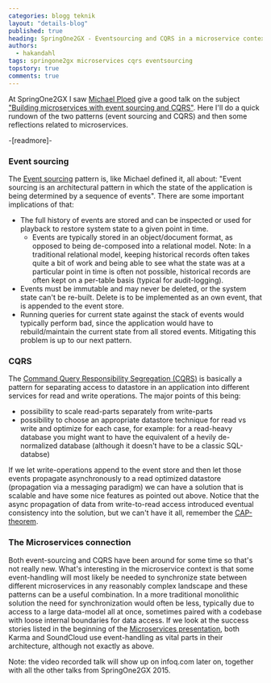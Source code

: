 ```yaml
---
categories: blogg teknik
layout: "details-blog"
published: true
heading: SpringOne2GX - Eventsourcing and CQRS in a microservice context
authors: 
  - hakandahl
tags: springone2gx microservices cqrs eventsourcing
topstory: true
comments: true
---
```

At SpringOne2GX I saw [Michael Ploed](https://twitter.com/bitboss) give a good talk on the subject ["Building microservices with event sourcing and CQRS"](http://de.slideshare.net/mploed/building-microservices-with-event-sourcing-and-cqrs). Here I'll do a quick rundown of the two patterns (event sourcing and CQRS) and then some reflections related to microservices.

-[readmore]-

### Event sourcing
The [Event sourcing](http://martinfowler.com/eaaDev/EventSourcing.html) pattern is, like Michael defined it, all about:
"Event sourcing is an architectural pattern in which the state of the application is being determined by a sequence of events".
There are some important implications of that:

* The full history of events are stored and can be inspected or used for playback to restore system state to a given point in time.
	* Events are typically stored in an object/document format, as opposed to being de-composed into a relational model. Note: In a traditional relational model, keeping historical records often takes quite a bit of work and being able to see what the state was at a particular point in time is often not possible, historical records are often kept on a per-table basis (typical for audit-logging).
* Events must be immutable and may never be deleted, or the system state can't be re-built. Delete is to be implemented as an own event, that is appended to the event store.
* Running queries for current state against the stack of events would typically perform bad, since the application would have to rebuild/maintain the current state from all stored events. Mitigating this problem is up to our next pattern.

### CQRS
The [Command Query Responsibility Segregation (CQRS)](http://martinfowler.com/bliki/CQRS.html) is basically a pattern for separating access to datastore in an application into different services for read and write operations.
The major points of this being:

* possibility to scale read-parts separately from write-parts
* possibility to choose an appropriate datastore technique for read vs write and optimize for each case, for example: for a read-heavy database you might want to have the equivalent of a hevily de-normalized database (although it doesn't have to be a classic SQL-databse)

If we let write-operations append to the event store and then let those events propagate asynchronously to a read optimized datastore (propagation via a messaging paradigm) we can have a solution that is scalable and have some nice features as pointed out above.
Notice that the async propagation of data from write-to-read access introduced eventual consistency into the solution, but we can't have it all, remember the [CAP-theorem](https://en.wikipedia.org/wiki/CAP_theorem).

### The Microservices connection
Both event-sourcing and CQRS have been around for some time so that's not really new.
What's interesting in the microservice context is that some event-handling will most likely be needed to synchronize state between different microservices in any reasonably complex landscape and these patterns can be a useful combination. In a more traditional monolithic solution the need for synchronization would often be less, typically due to access to a large data-model all at once, sometimes paired with a codebase with loose internal boundaries for data access.
If we look at the success stories listed in the beginning of the [Microservices presentation](https://callistaenterprise.se/blogg/cadec/2015/05/27/microservices-sto/), both Karma and SoundCloud use event-handling as vital parts in their architecture, although not exactly as above.


Note: the video recorded talk will show up on infoq.com later on, together with all the other talks from SpringOne2GX 2015.
